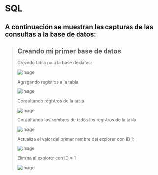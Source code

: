 # SQL

## A continuación se muestran las capturas de las consultas a la base de datos:

>
> ## Creando mi primer base de datos
> Creando tabla para la base de datos:
> 
> ![image](https://user-images.githubusercontent.com/99108837/167915623-f3741c22-eb75-4c87-ba3f-8560cdcd2952.png)
> 
> Agregando registros a la tabla
> 
> ![image](https://user-images.githubusercontent.com/99108837/167915939-16c4d5da-cda5-4f50-b720-a0549799aa65.png)
> 
> Consultando registros de la tabla
> 
> ![image](https://user-images.githubusercontent.com/99108837/167916202-fcee72ea-e287-4016-b0cc-e5c398370772.png)
> 
> Consultando los nombres de todos los registros de la tabla
> 
> ![image](https://user-images.githubusercontent.com/99108837/167926604-45903f06-36fc-4f3b-9e4f-06757866347b.png)
> 
> Actualiza el valor del primer nombre del explorer con ID 1:
> 
> ![image](https://user-images.githubusercontent.com/99108837/167926764-72822d8e-1e45-4183-9767-d1c30975a979.png)
> 
> Elimina al explorer con ID = 1
> 
> ![image](https://user-images.githubusercontent.com/99108837/167926898-2a017002-101c-4be0-a31f-497e1c9f0410.png)




